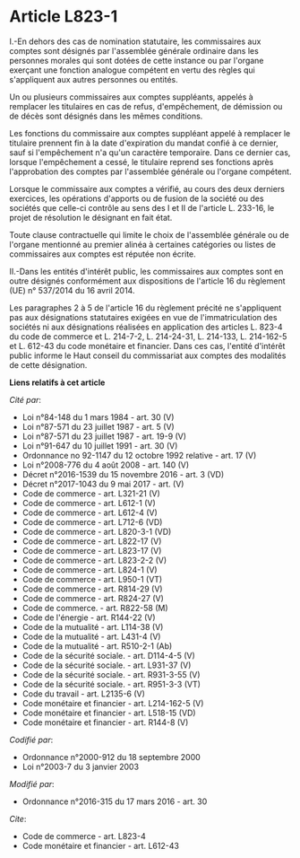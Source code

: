 # Article L823-1

I.-En dehors des cas de nomination statutaire, les commissaires aux comptes sont désignés par l'assemblée générale ordinaire
dans les personnes morales qui sont dotées de cette instance ou par l'organe exerçant une fonction analogue compétent en
vertu des règles qui s'appliquent aux autres personnes ou entités. 

Un ou plusieurs commissaires aux comptes suppléants, appelés à remplacer les titulaires en cas de refus, d'empêchement, de
démission ou de décès sont désignés dans les mêmes conditions. 

Les fonctions du commissaire aux comptes suppléant appelé à remplacer le titulaire prennent fin à la date d'expiration du
mandat confié à ce dernier, sauf si l'empêchement n'a qu'un caractère temporaire. Dans ce dernier cas, lorsque l'empêchement
a cessé, le titulaire reprend ses fonctions après l'approbation des comptes par l'assemblée générale ou l'organe compétent. 

Lorsque le commissaire aux comptes a vérifié, au cours des deux derniers exercices, les opérations d'apports ou de fusion de
la société ou des sociétés que celle-ci contrôle au sens des I et II de l'article L. 233-16, le projet de résolution le
désignant en fait état. 

Toute clause contractuelle qui limite le choix de l'assemblée générale ou de l'organe mentionné au premier alinéa à certaines
catégories ou listes de commissaires aux comptes est réputée non écrite. 

II.-Dans les entités d'intérêt public, les commissaires aux comptes sont en outre désignés conformément aux dispositions de
l'article 16 du règlement (UE) n° 537/2014 du 16 avril 2014. 

Les paragraphes 2 à 5 de l'article 16 du règlement précité ne s'appliquent pas aux désignations statutaires exigées en vue de
l'immatriculation des sociétés ni aux désignations réalisées en application des articles L. 823-4 du code de commerce et L.
214-7-2, L. 214-24-31, L. 214-133, L. 214-162-5 et L. 612-43 du code monétaire et financier. Dans ces cas, l'entité d'intérêt
public informe le Haut conseil du commissariat aux comptes des modalités de cette désignation.

**Liens relatifs à cet article**

_Cité par_:

  - Loi n°84-148 du 1 mars 1984 - art. 30 (V)
  - Loi n°87-571 du 23 juillet 1987 - art. 5 (V)
  - Loi n°87-571 du 23 juillet 1987 - art. 19-9 (V)
  - Loi n°91-647 du 10 juillet 1991 - art. 30 (V)
  - Ordonnance no 92-1147 du 12 octobre 1992 relative  - art. 17 (V)
  - Loi n°2008-776 du 4 août 2008 - art. 140 (V)
  - Décret n°2016-1539 du 15 novembre 2016 - art. 3 (VD)
  - Décret n°2017-1043 du 9 mai 2017 - art. (V)
  - Code de commerce - art. L321-21 (V)
  - Code de commerce - art. L612-1 (V)
  - Code de commerce - art. L612-4 (V)
  - Code de commerce - art. L712-6 (VD)
  - Code de commerce - art. L820-3-1 (VD)
  - Code de commerce - art. L822-17 (V)
  - Code de commerce - art. L823-17 (V)
  - Code de commerce - art. L823-2-2 (V)
  - Code de commerce - art. L824-1 (V)
  - Code de commerce - art. L950-1 (VT)
  - Code de commerce - art. R814-29 (V)
  - Code de commerce - art. R824-27 (V)
  - Code de commerce. - art. R822-58 (M)
  - Code de l'énergie - art. R144-22 (V)
  - Code de la mutualité - art. L114-38 (V)
  - Code de la mutualité - art. L431-4 (V)
  - Code de la mutualité - art. R510-2-1 (Ab)
  - Code de la sécurité sociale. - art. D114-4-5 (V)
  - Code de la sécurité sociale. - art. L931-37 (V)
  - Code de la sécurité sociale. - art. R931-3-55 (V)
  - Code de la sécurité sociale. - art. R951-3-3 (VT)
  - Code du travail - art. L2135-6 (V)
  - Code monétaire et financier - art. L214-162-5 (V)
  - Code monétaire et financier - art. L518-15 (VD)
  - Code monétaire et financier - art. R144-8 (V)

_Codifié par_:

  - Ordonnance n°2000-912 du 18 septembre 2000
  - Loi n°2003-7 du 3 janvier 2003

_Modifié par_:

  - Ordonnance n°2016-315 du 17 mars 2016 - art. 30

_Cite_:

  - Code de commerce - art. L823-4
  - Code monétaire et financier - art. L612-43
